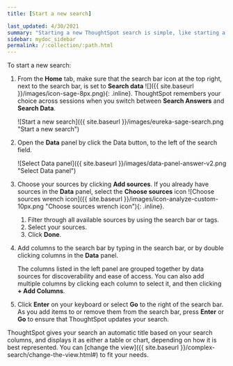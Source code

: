 ```yaml
---
title: [Start a new search]

last_updated: 4/30/2021
summary: "Starting a new ThoughtSpot search is simple, like starting a new Google search."
sidebar: mydoc_sidebar
permalink: /:collection/:path.html
---
```

To start a new search:

1. From the **Home** tab, make sure that the search bar icon at the top right, next to the search bar, is set to **Search data** ![]({{ site.baseurl }}/images/icon-sage-8px.png){: .inline}. ThoughtSpot remembers your choice across sessions when you switch between <strong>Search Answers</strong> and <strong>Search Data</strong>.

     ![Start a new search]({{ site.baseurl }}/images/eureka-sage-search.png "Start a new search")

2. Open the **Data** panel by click the Data button, to the left of the search field.

     ![Select Data panel]({{ site.baseurl }}/images/data-panel-answer-v2.png "Select Data panel")

3. Choose your sources by clicking **Add sources**. If you already have sources in the **Data** panel, select the **Choose sources** icon ![Choose sources wrench icon]({{ site.baseurl }}/images/icon-analyze-custom-10px.png "Choose sources wrench icon"){: .inline}.

    1. Filter through all available sources by using the search bar or tags.
    2. Select your sources.
    3. Click **Done**.

3. Add columns to the search bar by typing in the search bar, or by double clicking columns in the **Data** panel.

   The columns listed in the left panel are grouped together by data sources for discoverability and ease of access. You can also add multiple columns by clicking each column to select it, and then clicking **+ Add Columns**.

4. Click **Enter** on your keyboard or select **Go** to the right of the search bar. As you add items to or remove them from the search bar, press **Enter** or **Go** to ensure that ThoughtSpot updates your search.

ThoughtSpot gives your search an automatic title based on your search columns, and displays it as either a table or chart, depending on how it is best represented. You can [change the view]({{ site.baseurl }}/complex-search/change-the-view.html#) to fit your needs.
